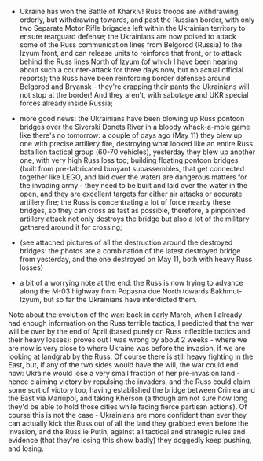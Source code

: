 - Ukraine has won the Battle of Kharkiv! Russ troops are withdrawing, orderly, but withdrawing towards, and past the Russian border, with only two Separate Motor Rifle brigades left within the Ukrainian territory to ensure rearguard defense; the Ukrainians are now poised to attack some of the Russ communication lines from Belgorod (Russia) to the Izyum front, and can release units to reinforce that front, or to attack behind the Russ lines North of Izyum (of which I have been hearing about such a counter-attack for three days now, but no actual official reports); the Russ have been reinforcing border defenses around Belgorod and Bryansk - they're crapping their pants the Ukrainians will not stop at the border! And they aren't, with sabotage and UKR special forces already inside Russia;
- more good news: the Ukrainians have been blowing up Russ pontoon bridges over the Siverski Donets River in a bloody whack-a-mole game like there's no tomorrow: a couple of days ago (May 11) they blew up one with precise artillery fire, destroying what looked like an entire Russ batallion tactical group (60-70 vehicles), yesterday they blew up another one, with very high Russ loss too; building floating pontoon bridges (built from pre-fabricated buoyant subassembles, that get connected together like LEGO, and laid over the water) are dangerous matters for the invading army - they need to be built and laid over the water in the open, and they are excellent targets for either air attacks or accurate artillery fire; the Russ is concentrating a lot of force nearby these bridges, so they can cross as fast as possible, therefore, a pinpointed artillery attack not only destroys the bridge but also a lot of the military gathered around it for crossing;

- (see attached pictures of all the destruction around the destroyed bridges: the photos are a combination of the latest destroyed bridge from yesterday, and the one destroyed on May 11, both with heavy Russ losses)

- a bit of a worrying note at the end: the Russ is now trying to advance along the M-03 highway from Popasna due North towards Bakhmut-Izyum, but so far the Ukrainians have interdicted them.

Note about the evolution of the war: back in early March, when I already had enough information on the Russ terrible tactics, I predicted that the war will be over by the end of April (based purely on Russ inflexible tactics and their heavy losses): proves out I was wrong by about 2 weeks - where we are now is very close to where Ukraine was before the invasion, if we are looking at landgrab by the Russ. Of course there is still heavy fighting in the East, but, if any of the two sides would have the will, the war could end now: Ukraine would lose a very small fraction of her pre-invasion land - hence claiming victory by repulsing the invaders, and the Russ could claim some sort of victory too, having established the bridge between Crimea and the East via Mariupol, and taking Kherson (although am not sure how long they'd be able to hold those cities while facing fierce partisan actions). Of course this is not the case - Ukrainians are more confident than ever they can actually kick the Russ out of all the land they grabbed even before the invasion, and the Russ ie Putin, against all tactical and strategic rules and evidence (that they're losing this show badly) they doggedly keep pushing, and losing.
